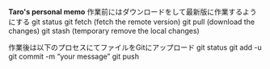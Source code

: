 
**Taro's personal memo**
作業前にはダウンロードをして最新版に作業するようにする
git status
git fetch (fetch the remote version)
git pull (download the changes)
git stash (temporary remove the local changes)

作業後は以下のプロセスにてファイルをGitにアップロード
git status
git add -u
git commit -m “your message”
git push
